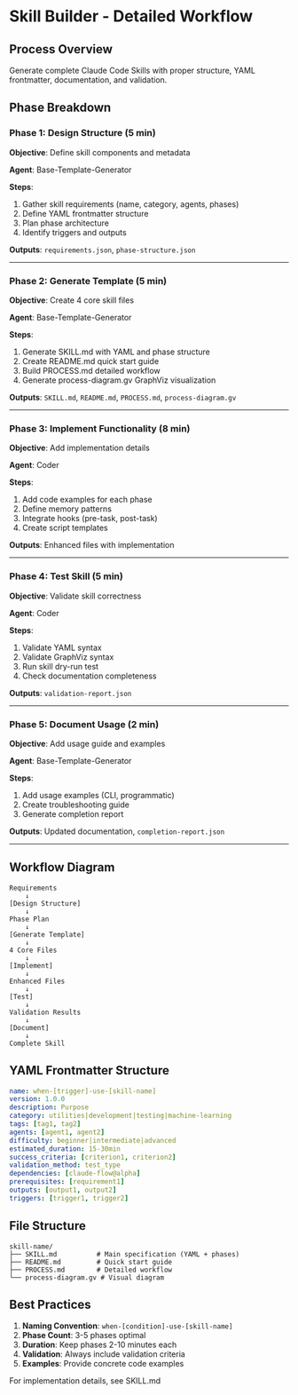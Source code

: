 # Skill Builder - Detailed Workflow

## Process Overview

Generate complete Claude Code Skills with proper structure, YAML frontmatter, documentation, and validation.

## Phase Breakdown

### Phase 1: Design Structure (5 min)

**Objective**: Define skill components and metadata

**Agent**: Base-Template-Generator

**Steps**:
1. Gather skill requirements (name, category, agents, phases)
2. Define YAML frontmatter structure
3. Plan phase architecture
4. Identify triggers and outputs

**Outputs**: `requirements.json`, `phase-structure.json`

---

### Phase 2: Generate Template (5 min)

**Objective**: Create 4 core skill files

**Agent**: Base-Template-Generator

**Steps**:
1. Generate SKILL.md with YAML and phase structure
2. Create README.md quick start guide
3. Build PROCESS.md detailed workflow
4. Generate process-diagram.gv GraphViz visualization

**Outputs**: `SKILL.md`, `README.md`, `PROCESS.md`, `process-diagram.gv`

---

### Phase 3: Implement Functionality (8 min)

**Objective**: Add implementation details

**Agent**: Coder

**Steps**:
1. Add code examples for each phase
2. Define memory patterns
3. Integrate hooks (pre-task, post-task)
4. Create script templates

**Outputs**: Enhanced files with implementation

---

### Phase 4: Test Skill (5 min)

**Objective**: Validate skill correctness

**Agent**: Coder

**Steps**:
1. Validate YAML syntax
2. Validate GraphViz syntax
3. Run skill dry-run test
4. Check documentation completeness

**Outputs**: `validation-report.json`

---

### Phase 5: Document Usage (2 min)

**Objective**: Add usage guide and examples

**Agent**: Base-Template-Generator

**Steps**:
1. Add usage examples (CLI, programmatic)
2. Create troubleshooting guide
3. Generate completion report

**Outputs**: Updated documentation, `completion-report.json`

---

## Workflow Diagram

```
Requirements
    ↓
[Design Structure]
    ↓
Phase Plan
    ↓
[Generate Template]
    ↓
4 Core Files
    ↓
[Implement]
    ↓
Enhanced Files
    ↓
[Test]
    ↓
Validation Results
    ↓
[Document]
    ↓
Complete Skill
```

## YAML Frontmatter Structure

```yaml
name: when-[trigger]-use-[skill-name]
version: 1.0.0
description: Purpose
category: utilities|development|testing|machine-learning
tags: [tag1, tag2]
agents: [agent1, agent2]
difficulty: beginner|intermediate|advanced
estimated_duration: 15-30min
success_criteria: [criterion1, criterion2]
validation_method: test_type
dependencies: [claude-flow@alpha]
prerequisites: [requirement1]
outputs: [output1, output2]
triggers: [trigger1, trigger2]
```

## File Structure

```
skill-name/
├── SKILL.md          # Main specification (YAML + phases)
├── README.md         # Quick start guide
├── PROCESS.md        # Detailed workflow
└── process-diagram.gv # Visual diagram
```

## Best Practices

1. **Naming Convention**: `when-[condition]-use-[skill-name]`
2. **Phase Count**: 3-5 phases optimal
3. **Duration**: Keep phases 2-10 minutes each
4. **Validation**: Always include validation criteria
5. **Examples**: Provide concrete code examples

For implementation details, see SKILL.md
